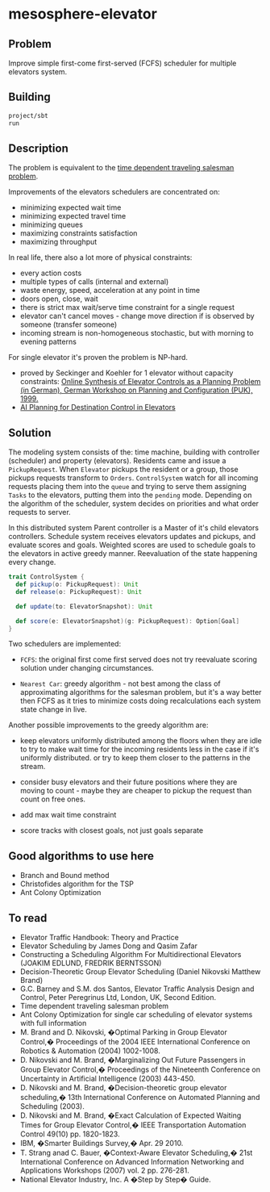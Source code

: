 # mesosphere-elevator

## Problem

Improve simple first-come first-served (FCFS) scheduler for multiple elevators system. 

## Building

```bash
project/sbt
run
```

## Description

The problem is equivalent to the [time dependent traveling salesman problem](https://en.wikipedia.org/wiki/Travelling_salesman_problem).

Improvements of the elevators schedulers are concentrated on:

- minimizing expected wait time
- minimizing expected travel time
- minimizing queues
- maximizing constraints satisfaction
- maximizing throughput

In real life, there also a lot more of physical constraints:

- every action costs
- multiple types of calls (internal and external)
- waste energy, speed, acceleration at any point in time
- doors open, close, wait
- there is strict max wait/serve time constraint for a single request
- elevator can't cancel moves - change move direction if is observed by someone (transfer someone)
- incoming stream is non-homogeneous stochastic, but with morning to evening patterns

For single elevator it's proven the problem is NP-hard.

- proved by Seckinger and Koehler for 1 elevator without capacity constraints:
  [Online Synthesis of Elevator Controls as a Planning Problem (in German),
   German Workshop on Planning and Configuration (PUK), 1999.](https://user.enterpriselab.ch/~takoehle/publications/elev/seckinger-koehler.pdf)
- [AI Planning for Destination Control in Elevators](https://user.enterpriselab.ch/~takoehle/publications/elev/elev.html)

## Solution

The modeling system consists of the: time machine, building with controller (scheduler) and property (elevators).
Residents came and issue a `PickupRequest`. When `Elevator` pickups the resident or a group, those pickups requests
transform to `Orders`. `ControlSystem` watch for all incoming requests placing them into the `queue` and trying to serve 
them assigning `Tasks` to the elevators, putting them into the `pending` mode. Depending on the algorithm of the
scheduler, system decides on priorities and what order requests to server.

In this distributed system Parent controller is a Master of it's child elevators controllers. Schedule system receives
elevators updates and pickups, and evaluate scores and goals. Weighted scores are used to schedule goals to the elevators
in active greedy manner. Reevaluation of the state happening every change.

```scala
trait ControlSystem {
  def pickup(o: PickupRequest): Unit
  def release(o: PickupRequest): Unit

  def update(to: ElevatorSnapshot): Unit

  def score(e: ElevatorSnapshot)(g: PickupRequest): Option[Goal]
}
```

Two schedulers are implemented:

- `FCFS`: the original first come first served does not try reevaluate scoring solution under changing circumstances.
  
- `Nearest Car`: greedy algorithm - not best among the class of approximating algorithms for the salesman problem,
  but it's a way better then FCFS as it tries to minimize costs doing recalculations each system state change in live.

Another possible improvements to the greedy algorithm are:

- keep elevators uniformly distributed among the floors when they are idle to try to make wait time for the incoming residents
  less in the case if it's uniformly distributed. or try to keep them closer to the patterns in the stream.
 
- consider busy elevators and their future positions where they are moving to count - maybe they are cheaper to pickup
  the request than count on free ones.

- add max wait time constraint

- score tracks with closest goals, not just goals separate

## Good algorithms to use here

- Branch and Bound  method
- Christofides algorithm for the TSP
- Ant Colony Optimization

## To read

- Elevator Traffic Handbook: Theory and Practice
- Elevator Scheduling by James Dong and Qasim Zafar
- Constructing a Scheduling Algorithm For Multidirectional Elevators (JOAKIM EDLUND, FREDRIK BERNTSSON)
- Decision-Theoretic Group Elevator Scheduling (Daniel Nikovski Matthew Brand)
- G.C. Barney and S.M. dos Santos, Elevator Traffic Analysis Design and Control, Peter Peregrinus Ltd, London, UK,
  Second Edition.
- Time dependent traveling salesman problem
- Ant Colony Optimization for single car scheduling of elevator systems with full information
- M. Brand and D. Nikovski, �Optimal Parking in Group Elevator Control,� Proceedings of the 2004 IEEE International
  Conference on Robotics & Automation (2004) 1002-1008.
- D. Nikovski and M. Brand, �Marginalizing Out Future Passengers in Group Elevator Control,� Proceedings of the
Nineteenth Conference on Uncertainty in Artificial Intelligence (2003) 443-450.
- D. Nikovski and M. Brand, �Decision-theoretic group elevator scheduling,� 13th International Conference on Automated
Planning and Scheduling (2003).
- D. Nikovski and M. Brand, �Exact Calculation of Expected Waiting Times for Group Elevator Control,� IEEE
Transportation Automation Control 49(10) pp. 1820-1823.
- IBM, �Smarter Buildings Survey,� Apr. 29 2010.
- T. Strang anad C. Bauer, �Context-Aware Elevator Scheduling,� 21st International Conference on Advanced Information
Networking and Applications Workshops (2007) vol. 2 pp. 276-281.
- National Elevator Industry, Inc. A �Step by Step� Guide.